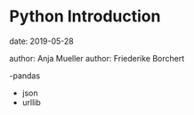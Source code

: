 # Python Introduction 

date: 2019-05-28

author: Anja Mueller
author: Friederike Borchert

-pandas
- json
- urllib
